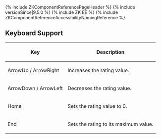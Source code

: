 {% include ZKComponentReferencePageHeader %} {% include
versionSince\|9.5.0 %} {% include ZK EE %} {% include
ZKComponentReferenceAccessibilityNamingReference %}

## Keyboard Support

<table>
<thead>
<tr class="header">
<th><center>
<p>Key</p>
</center></th>
<th><center>
<p>Description</p>
</center></th>
</tr>
</thead>
<tbody>
<tr class="odd">
<td><p>ArrowUp / ArrowRight</p></td>
<td><p>Increases the rating value.</p></td>
</tr>
<tr class="even">
<td><p>ArrowDown / ArrowLeft</p></td>
<td><p>Decreases the rating value.</p></td>
</tr>
<tr class="odd">
<td><p>Home</p></td>
<td><p>Sets the rating value to 0.</p></td>
</tr>
<tr class="even">
<td><p>End</p></td>
<td><p>Sets the rating to its maximum value.</p></td>
</tr>
</tbody>
</table>
